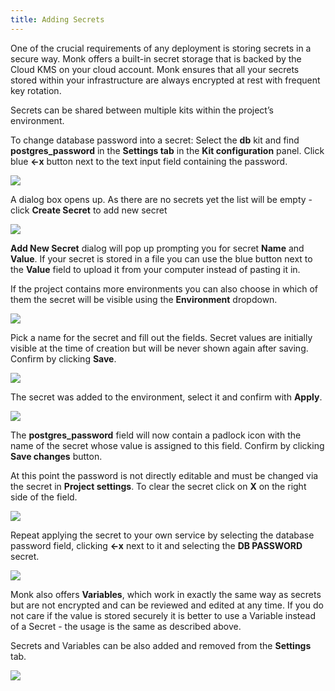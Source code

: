 ```yaml
---
title: Adding Secrets
---
```


One of the crucial requirements of any deployment is storing secrets in a secure way. Monk offers a built-in secret storage that is backed by the Cloud KMS on your cloud account. Monk ensures that all your secrets stored within your infrastructure are always encrypted at rest with frequent key rotation.

Secrets can be shared between multiple kits within the project’s environment.

To change database password into a secret: Select the **db** kit and find **postgres\_password** in the **Settings tab** in the **Kit configuration** panel. Click blue **<-x** button next to the text input field containing the password.

![](/img/docs/gui/gui55.png)

A dialog box opens up. As there are no secrets yet the list will be empty - click **Create Secret** to add new secret

![](/img/docs/gui/gui23.png)

**Add New Secret** dialog will pop up prompting you for secret **Name** and **Value**. If your secret is stored in a file you can use the blue button next to the **Value** field to upload it from your computer instead of pasting it in.

If the project contains more environments you can also choose in which of them the secret will be visible using the **Environment** dropdown.

![](/img/docs/gui/gui28.png)

Pick a name for the secret and fill out the fields. Secret values are initially visible at the time of creation but will be never shown again after saving. Confirm by clicking **Save**.

![](/img/docs/gui/gui39.png)

The secret was added to the environment, select it and confirm with **Apply**.

![](/img/docs/gui/gui59.png)

The **postgres\_password** field will now contain a padlock icon with the name of the secret whose value is assigned to this field. Confirm by clicking **Save changes** button.

At this point the password is not directly editable and must be changed via the secret in **Project settings**. To clear the secret click on **X** on the right side of the field.

![](/img/docs/gui/gui47.png)

Repeat applying the secret to your own service by selecting the database password field, clicking **<-x** next to it and selecting the **DB PASSWORD** secret.

![](/img/docs/gui/gui35.png)

Monk also offers **Variables**, which work in exactly the same way as secrets but are not encrypted and can be reviewed and edited at any time. If you do not care if the value is stored securely it is better to use a Variable instead of a Secret - the usage is the same as described above.

Secrets and Variables can be also added and removed from the **Settings** tab.

![](/img/docs/gui/gui56.png)
